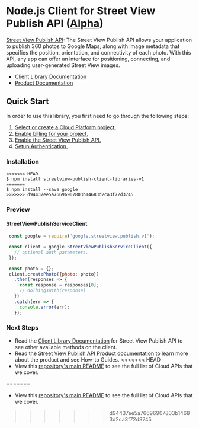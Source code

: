 # Node.js Client for Street View Publish API ([Alpha](https://github.com/GoogleCloudPlatform/google-cloud-node#versioning))

[Street View Publish API][Product Documentation]:
The Street View Publish API allows your application to publish 360 photos to
Google Maps, along with image metadata that specifies the position,
orientation, and connectivity of each photo. With this API, any app can
offer an interface for positioning, connecting, and uploading user-generated
Street View images.
- [Client Library Documentation][]
- [Product Documentation][]

## Quick Start
In order to use this library, you first need to go through the following
steps:

1. [Select or create a Cloud Platform project.](https://console.cloud.google.com/project)
2. [Enable billing for your project.](https://cloud.google.com/billing/docs/how-to/modify-project#enable_billing_for_a_project)
3. [Enable the Street View Publish API.](https://console.cloud.google.com/apis/library/streetview_publish.googleapis.com)
4. [Setup Authentication.](https://googlecloudplatform.github.io/google-cloud-node/#/docs/google-cloud/master/guides/authentication)

### Installation
```
<<<<<<< HEAD
$ npm install streetview-publish-client-libraries-v1
=======
$ npm install --save google
>>>>>>> d94437ee5a76696907803b14683d2ca3f72d3745
```

### Preview
#### StreetViewPublishServiceClient
```js
 const google = require('google.streetview.publish.v1');

 const client = google.StreetViewPublishServiceClient({
   // optional auth parameters.
 });

 const photo = {};
 client.createPhoto({photo: photo})
   .then(responses => {
     const response = responses[0];
     // doThingsWith(response)
   })
   .catch(err => {
     console.error(err);
   });
```

### Next Steps
- Read the [Client Library Documentation][] for Street View Publish API
  to see other available methods on the client.
- Read the [Street View Publish API Product documentation][Product Documentation]
  to learn more about the product and see How-to Guides.
<<<<<<< HEAD
- View this [repository's main README](https://github.com/google/streetview-publish-client-libraries/blob/master/README.md)
  to see the full list of Cloud APIs that we cover.

[Client Library Documentation]: https://developers.google.com/streetview/publish/reference/rest/
[Product Documentation]: http://developers.google.com/streetview/publish
=======
- View this [repository's main README](https://github.com/GoogleCloudPlatform/google-cloud-node/blob/master/README.md)
  to see the full list of Cloud APIs that we cover.

[Client Library Documentation]: https://googlecloudplatform.github.io/google-cloud-node/#/docs/streetview_publish
[Product Documentation]: https://cloud.google.com/streetview_publish
>>>>>>> d94437ee5a76696907803b14683d2ca3f72d3745
